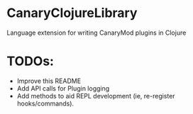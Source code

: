 # CanaryClojureLibrary
Language extension for writing CanaryMod plugins in Clojure

# TODOs:
- Improve this README
- Add API calls for Plugin logging
- Add methods to aid REPL development (ie, re-register hooks/commands).
